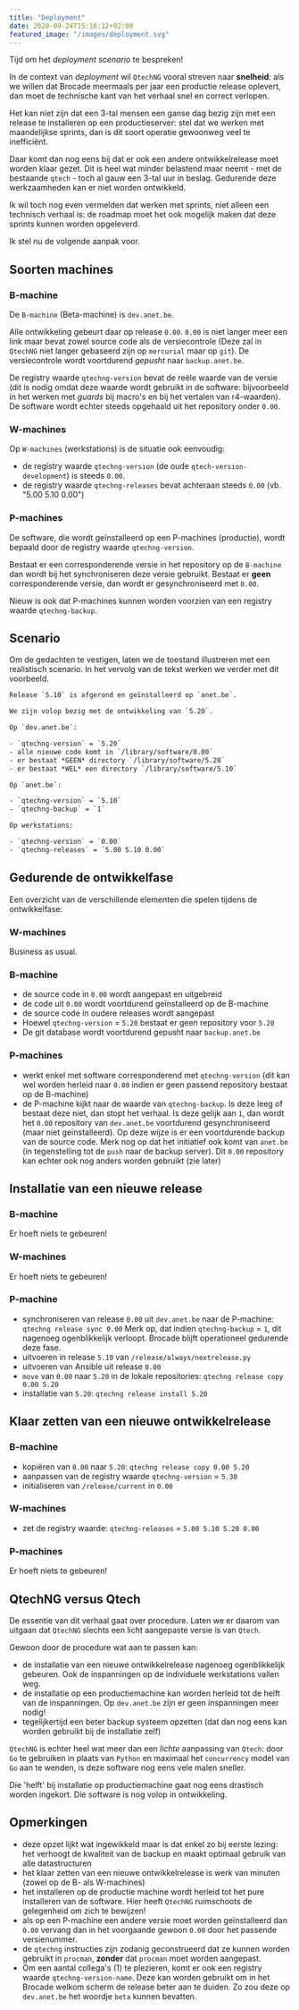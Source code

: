 ```yaml
---
title: "Deployment"
date: 2020-09-24T15:16:12+02:00
featured_image: "/images/deployment.svg"
---
```


Tijd om het *deployment scenario* te bespreken!

In de context van *deployment* wil `QtechNG` vooral streven naar **snelheid**: als we willen dat Brocade meermaals per jaar een productie release oplevert, dan moet de technische kant van het verhaal snel en correct verlopen.

Het kan niet zijn dat een 3-tal mensen een ganse dag bezig zijn met een release te installeren op een productieserver: stel dat we werken met maandelijkse sprints, dan is dit soort operatie gewoonweg veel te inefficiënt.

Daar komt dan nog eens bij dat er ook een andere ontwikkelrelease moet worden klaar gezet. Dit is heel wat minder belastend maar neemt - met de bestaande `qtech` - toch al gauw een 3-tal uur in beslag. Gedurende deze werkzaamheden kan er niet worden ontwikkeld.

Ik wil toch nog even vermelden dat werken met sprints, niet alleen een technisch verhaal is: de roadmap moet het ook mogelijk maken dat deze sprints kunnen worden opgeleverd.

Ik stel nu de volgende aanpak voor.

## Soorten machines

### B-machine

De `B-machine` (Beta-machine) is `dev.anet.be`. 

Alle ontwikkeling gebeurt daar op release `0.00`. `0.00` is niet langer meer een link maar bevat zowel source code als de versiecontrole (Deze zal in `QtechNG` niet langer gebaseerd zijn op `mercurial` maar op `git`). De versiecontrole wordt voortdurend *gepusht* naar `backup.anet.be`.

De registry waarde `qtechng-version` bevat de reële waarde van de versie (dit is nodig omdat deze waarde wordt gebruikt in de software: bijvoorbeeld in het werken met *guards* bij macro's en bij het vertalen van r4-waarden). De software wordt echter steeds opgehaald uit het repository onder `0.00`.


### W-machines

Op `W-machines` (werkstations) is de situatie ook eenvoudig:

- de registry waarde `qtechng-version` (de oude `qtech-version-development`) is steeds `0.00`.
- de registry waarde `qtechng-releases` bevat achteraan steeds `0.00` (vb. "5.00 5.10 0.00")


### P-machines

De software, die wordt geïnstalleerd op een P-machines (productie), wordt bepaald door de registry waarde `qtechng-version`.

Bestaat er een corresponderende versie in het repository op de `B-machine` dan wordt bij het synchroniseren deze versie gebruikt. 
Bestaat er **geen** corresponderende versie, dan wordt er gesynchroniseerd met `0.00`.

Nieuw is ook dat P-machines kunnen worden voorzien van een registry waarde `qtechng-backup`.


## Scenario

Om de gedachten te vestigen, laten we de toestand illustreren met een realistisch scenario. In het vervolg van de tekst werken we verder met dit voorbeeld.

```txt
Release `5.10` is afgerond en geïnstalleerd op `anet.be`. 

We zijn volop bezig met de ontwikkeling van `5.20`.

Op `dev.anet.be`:

- `qtechng-version` = `5.20`
- alle nieuwe code komt in `/library/software/0.00`
- er bestaat *GEEN* directory `/library/software/5.20`
- er bestaat *WEL* een directory `/library/software/5.10`

Op `anet.be`:

- `qtechng-version` = `5.10`
- `qtechng-backup` = `1`

Op werkstations:

- `qtechng-version` = `0.00`
- `qtechng-releases` = `5.00 5.10 0.00`
```

## Gedurende de ontwikkelfase

Een overzicht van de verschillende elementen die spelen tijdens de ontwikkelfase:

### W-machines

Business as usual.

### B-machine

- de source code in `0.00` wordt aangepast en uitgebreid
- de code uit `0.00` wordt voortdurend geïnstalleerd op de B-machine
- de source code in oudere releases wordt aangepast
- Hoewel `qtechng-version` = `5.20` bestaat er geen repository voor `5.20`
- De git database wordt voortdurend gepusht naar `backup.anet.be`

### P-machines

- werkt enkel met software corresponderend met `qtechng-version` (dit kan wel worden herleid naar `0.00` indien er geen passend repository bestaat op de B-machine)
- de P-machine kijkt naar de waarde van `qtechng-backup`. Is deze leeg of bestaat deze niet, dan stopt het verhaal.
  Is deze gelijk aan `1`, dan wordt het `0.00` repository van `dev.anet.be` voortdurend gesynchroniseerd (maar niet geïnstalleerd).
  Op deze wijze is er een voortdurende backup van de source code. Merk nog op dat het initiatief ook komt van `anet.be` (in tegenstelling tot de `push` naar de backup server).
  Dit `0.00` repository kan echter ook nog anders worden gebruikt (zie later)

## Installatie van een nieuwe release

### B-machine

Er hoeft niets te gebeuren!

### W-machines

Er hoeft niets te gebeuren!

### P-machine

- synchroniseren van release `0.00` uit `dev.anet.be` naar de P-machine: `qtechng release sync 0.00`
  Merk op, dat indien `qtechng-backup` = `1`, dit nagenoeg ogenblikkelijk verloopt. Brocade blijft operationeel gedurende deze fase.
- uitvoeren in release `5.10` van `/release/always/nextrelease.py`
- uitvoeren van Ansible uit release `0.00`
- `move` van `0.00` naar `5.20` in de lokale repositories: `qtechng release copy 0.00 5.20`
- installatie van `5.20`: `qtechng release install 5.20`

## Klaar zetten van een nieuwe ontwikkelrelease

### B-machine

- kopiëren van `0.00` naar `5.20`: `qtechng release copy 0.00 5.20`
- aanpassen van de registry waarde `qtechng-version` = `5.30`
- initialiseren van `/release/current` in `0.00`

### W-machines

- zet de registry waarde: `qtechng-releases` = `5.00 5.10 5.20 0.00`

### P-machines

Er hoeft niets te gebeuren!



## QtechNG versus Qtech

De essentie van dit verhaal gaat over procedure. Laten we er daarom van uitgaan dat `QtechNG` slechts een licht aangepaste versie is van `Qtech`.

Gewoon door de procedure wat aan te passen kan:

- de installatie van een nieuwe ontwikkelrelease nagenoeg ogenblikkelijk gebeuren. Ook de inspanningen op de individuele werkstations vallen weg.
- de installatie op een productiemachine kan worden herleid tot de helft van de inspanningen. Op `dev.anet.be` zijn er geen inspanningen meer nodig!
- tegelijkertijd een beter backup systeem opzetten (dat dan nog eens kan worden gebruikt bij de installatie zelf)


`QtechNG` is echter heel wat meer dan een *lichte* aanpassing van `Qtech`: door `Go` te gebruiken in plaats van `Python` en maximaal het `concurrency` model van `Go` aan te wenden, is deze software nog eens vele malen sneller.

Die 'helft' bij installatie op productiemachine gaat nog eens drastisch worden ingekort. Die software is nog volop in ontwikkeling.


## Opmerkingen

- deze opzet lijkt wat ingewikkeld maar is dat enkel zo bij eerste lezing: het verhoogt de kwaliteit van de backup en maakt optimaal gebruik van alle datastructuren
- het klaar zetten van een nieuwe ontwikkelrelease is werk van minuten (zowel op de B- als W-machines)
- het installeren op de productie machine wordt herleid tot het pure installeren van de software. Hier heeft `QtechNG` ruimschoots de gelegenheid om zich te bewijzen!
- als op een P-machine een andere versie moet worden geïnstalleerd dan `0.00` vervang dan in het voorgaande gewoon `0.00` door het passende versienummer.
- de `qtechng` instructies zijn zodanig geconstrueerd dat ze kunnen worden gebruikt in `procman`, **zonder** dat `procman` moet worden aangepast.
- Om een aantal collega's (1) te plezieren, komt er ook een registry waarde `qtechng-version-name`. Deze kan worden gebruikt om in het Brocade welkom scherm de release beter aan te duiden. Zo zou deze op `dev.anet.be` het woordje `beta` kunnen bevatten.

